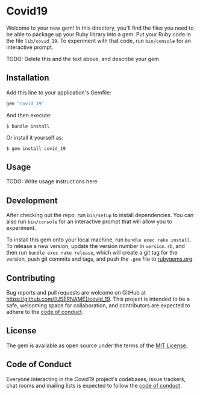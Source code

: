 # Covid19

Welcome to your new gem! In this directory, you'll find the files you need to be able to package up your Ruby library into a gem. Put your Ruby code in the file `lib/covid_19`. To experiment with that code, run `bin/console` for an interactive prompt.

TODO: Delete this and the text above, and describe your gem

## Installation

Add this line to your application's Gemfile:

```ruby
gem 'covid_19'
```

And then execute:

    $ bundle install

Or install it yourself as:

    $ gem install covid_19

## Usage

TODO: Write usage instructions here

## Development

After checking out the repo, run `bin/setup` to install dependencies. You can also run `bin/console` for an interactive prompt that will allow you to experiment.

To install this gem onto your local machine, run `bundle exec rake install`. To release a new version, update the version number in `version.rb`, and then run `bundle exec rake release`, which will create a git tag for the version, push git commits and tags, and push the `.gem` file to [rubygems.org](https://rubygems.org).

## Contributing

Bug reports and pull requests are welcome on GitHub at https://github.com/[USERNAME]/covid_19. This project is intended to be a safe, welcoming space for collaboration, and contributors are expected to adhere to the [code of conduct](https://github.com/[USERNAME]/covid_19/blob/master/CODE_OF_CONDUCT.md).


## License

The gem is available as open source under the terms of the [MIT License](https://opensource.org/licenses/MIT).

## Code of Conduct

Everyone interacting in the Covid19 project's codebases, issue trackers, chat rooms and mailing lists is expected to follow the [code of conduct](https://github.com/[USERNAME]/covid_19/blob/master/CODE_OF_CONDUCT.md).

